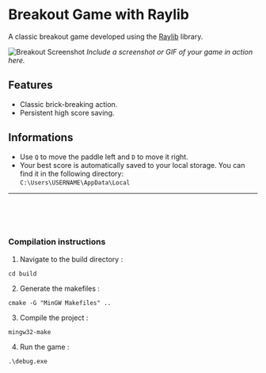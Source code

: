 # Breakout Game with Raylib

A classic breakout game developed using the [Raylib](https://www.raylib.com/) library.

![Breakout Screenshot](path-to-screenshot.png) 
_Include a screenshot or GIF of your game in action here._

## Features
- Classic brick-breaking action.
- Persistent high score saving.

## Informations
- Use `Q` to move the paddle left and `D` to move it right.
- Your best score is automatically saved to your local storage. You can find it in the following directory:   
```C:\Users\USERNAME\AppData\Local```

---
<br><br><br>

### Compilation instructions

1. Navigate to the build directory :  
```
cd build 
```

2. Generate the makefiles :  
``` 
cmake -G "MinGW Makefiles" .. 
```

3. Compile the project :   
``` 
mingw32-make 
```

4. Run the game :   
```
.\debug.exe
```
